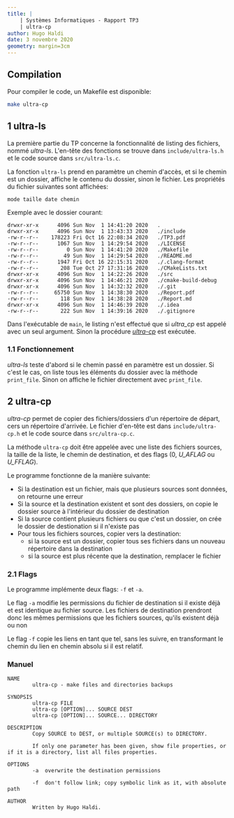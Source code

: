 ```yaml
---
title: |
    | Systèmes Informatiques - Rapport TP3
    | ultra-cp
author: Hugo Haldi
date: 3 novembre 2020
geometry: margin=3cm
---
```


## Compilation

Pour compiler le code, un Makefile est disponible:

```bash
make ultra-cp
```

## 1 ultra-ls

La première partie du TP concerne la fonctionnalité de listing des fichiers, nommé *ultra-ls*. L'en-tête des fonctions se trouve dans `include/ultra-ls.h` et le code source dans `src/ultra-ls.c`.

La fonction `ultra-ls` prend en paramètre un chemin d'accès, et si le chemin est un dossier, affiche le contenu du dossier, sinon le fichier. Les propriétés du fichier suivantes sont affichées:

`mode taille date chemin`

Exemple avec le dossier courant:

```text
drwxr-xr-x      4096 Sun Nov  1 14:41:20 2020   .
drwxr-xr-x      4096 Sun Nov  1 13:43:33 2020   ./include
-rw-r--r--    178223 Fri Oct 16 22:08:34 2020   ./TP3.pdf
-rw-r--r--      1067 Sun Nov  1 14:29:54 2020   ./LICENSE
-rw-r--r--         0 Sun Nov  1 14:41:20 2020   ./Makefile
-rw-r--r--        49 Sun Nov  1 14:29:54 2020   ./README.md
-rw-r--r--      1947 Fri Oct 16 22:15:31 2020   ./.clang-format
-rw-r--r--       208 Tue Oct 27 17:31:16 2020   ./CMakeLists.txt
drwxr-xr-x      4096 Sun Nov  1 14:22:26 2020   ./src
drwxr-xr-x      4096 Sun Nov  1 14:46:21 2020   ./cmake-build-debug
drwxr-xr-x      4096 Sun Nov  1 14:32:32 2020   ./.git
-rw-r--r--     65750 Sun Nov  1 14:38:30 2020   ./Report.pdf
-rw-r--r--       118 Sun Nov  1 14:38:28 2020   ./Report.md
drwxr-xr-x      4096 Sun Nov  1 14:46:39 2020   ./.idea
-rw-r--r--       222 Sun Nov  1 14:39:16 2020   ./.gitignore
```

Dans l'exécutable de `main`, le listing n'est effectué que si *ultra_cp* est appelé avec un seul argument. Sinon la procédure [*ultra-cp*](#2-ultra-cp) est exécutée.

### 1.1 Fonctionnement

*ultra-ls* teste d'abord si le chemin passé en paramètre est un dossier. Si c'est le cas, on liste tous les éléments du dossier avec la méthode `print_file`. Sinon on affiche le fichier directement avec `print_file`.

## 2 ultra-cp

*ultra-cp* permet de copier des fichiers/dossiers d'un répertoire de départ, cers un répertoire d'arrivée. Le fichier d'en-tête est dans `include/ultra-cp.h` et le code source dans `src/ultra-cp.c`.

La méthode `ultra-cp` doit être appelée avec une liste des fichiers sources, la taille de la liste, le chemin de destination, et des flags (0, *U_AFLAG* ou *U_FFLAG*).

Le programme fonctionne de la manière suivante:

- Si la destination est un fichier, mais que plusieurs sources sont données, on retourne une erreur
- Si la source et la destination existent et sont des dossiers, on copie le dossier source à l'intérieur du dossier de destination
- Si la source contient plusieurs fichiers ou que c'est un dossier, on crée le dossier de destionation si il n'existe pas
- Pour tous les fichiers sources, copier vers la destination:
  - si la source est un dossier, copier tous ses fichiers dans un nouveau répertoire dans la destination
  - si la source est plus récente que la destination, remplacer le fichier

### 2.1 Flags

Le programme implémente deux flags: `-f` et `-a`.

Le flag `-a` modifie les permissions du fichier de destination si il existe déjà et est identique au fichier source. Les fichiers de destination prendront donc les mêmes permissions que les fichiers sources, qu'ils existent déjà ou non

Le flag `-f` copie les liens en tant que tel, sans les suivre, en transformant le chemin du lien en chemin absolu si il est relatif.

### Manuel

```text
NAME
        ultra-cp - make files and directories backups

SYNOPSIS
        ultra-cp FILE
        ultra-cp [OPTION]... SOURCE DEST
        ultra-cp [OPTION]... SOURCE... DIRECTORY

DESCRIPTION
        Copy SOURCE to DEST, or multiple SOURCE(s) to DIRECTORY.

        If only one parameter has been given, show file properties, or if it is a directory, list all files properties.

OPTIONS
        -a  overwrite the destination permissions

        -f  don't follow link; copy symbolic link as it, with absolute path

AUTHOR
        Written by Hugo Haldi.
```